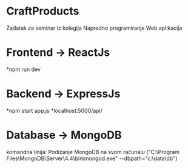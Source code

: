 # CraftProducts
Zadatak za seminar iz kolegija Napredno programiranje Web aplikacija

# Frontend -> ReactJs
*npm run dev

# Backend -> ExpressJs
*npm start app.js
*localhost:5000/api/

# Database -> MongoDB
komandna linija: Podizanje MongoDB na svom računalu ("C:\Program Files\MongoDB\Server\4.4\bin\mongod.exe" --dbpath="c:\data\db")
